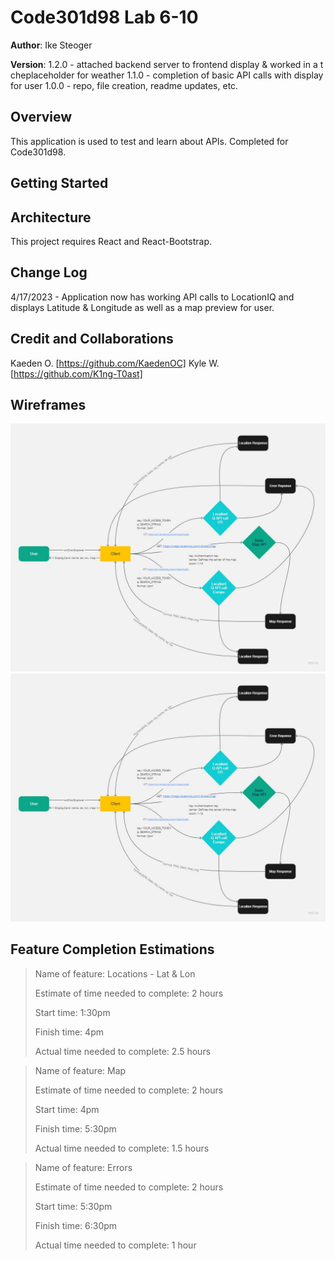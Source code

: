 # Code301d98 Lab 6-10

**Author**: Ike Steoger

**Version**: 1.2.0 - attached backend server to frontend display & worked in a t cheplaceholder for weather
1.1.0 - completion of basic API calls with display for user
1.0.0 - repo, file creation, readme updates, etc.

## Overview

This application is used to test and learn about APIs. Completed for Code301d98.

## Getting Started

## Architecture

This project requires React and React-Bootstrap.

## Change Log

4/17/2023 - Application now has working API calls to LocationIQ and displays Latitude & Longitude as well as a map preview for user.

## Credit and Collaborations

Kaeden O. [https://github.com/KaedenOC]
Kyle W. [https://github.com/K1ng-T0ast]

## Wireframes

![Lab07 Wireframe](/public/lab06wireframe.jpg)
![Lab06 Wireframe](/public/lab06wireframe.jpg)

## Feature Completion Estimations

>Name of feature: Locations - Lat & Lon
>
>Estimate of time needed to complete: 2 hours
>
>Start time: 1:30pm
>
>Finish time: 4pm
>
>Actual time needed to complete: 2.5 hours

>Name of feature: Map
>
>Estimate of time needed to complete: 2 hours
>
>Start time: 4pm
>
>Finish time: 5:30pm
>
>Actual time needed to complete: 1.5 hours

>Name of feature: Errors
>
>Estimate of time needed to complete: 2 hours
>
>Start time: 5:30pm
>
>Finish time: 6:30pm
>
>Actual time needed to complete: 1 hour
